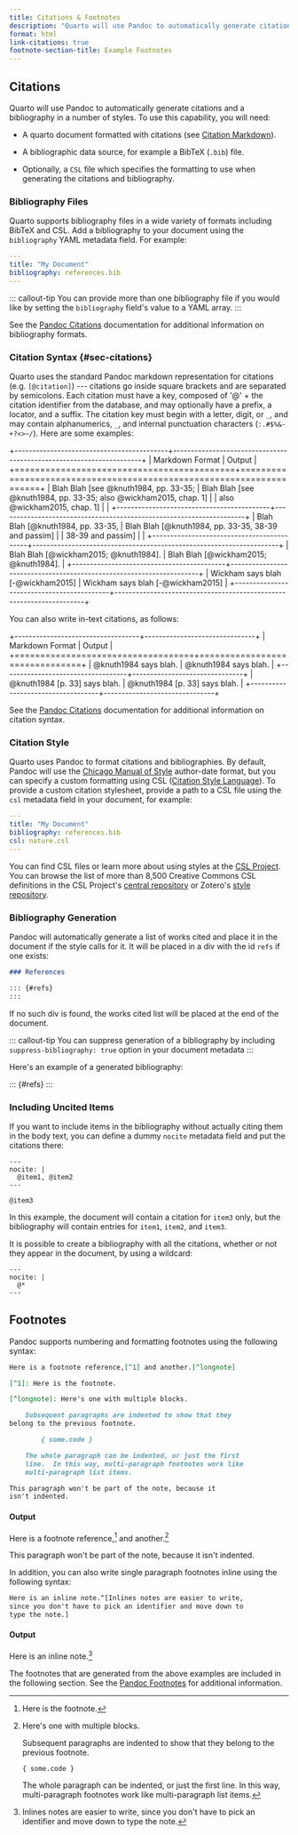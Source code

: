 ```yaml
---
title: Citations & Footnotes
description: "Quarto will use Pandoc to automatically generate citations and a bibliography in a number of styles."
format: html
link-citations: true
footnote-section-title: Example Footnotes
---
```


## Citations

Quarto will use Pandoc to automatically generate citations and a bibliography in a number of styles. To use this capability, you will need:

-   A quarto document formatted with citations (see [Citation Markdown](#sec-citations)).

-   A bibliographic data source, for example a BibTeX (`.bib`) file.

-   Optionally, a `CSL` file which specifies the formatting to use when generating the citations and bibliography.

### Bibliography Files

Quarto supports bibliography files in a wide variety of formats including BibTeX and CSL. Add a bibliography to your document using the `bibliography` YAML metadata field. For example:

``` yaml
---
title: "My Document"
bibliography: references.bib
---
```

::: callout-tip
You can provide more than one bibliography file if you would like by setting the `bibliography` field's value to a YAML array.
:::

See the [Pandoc Citations](https://pandoc.org/MANUAL.html#citations) documentation for additional information on bibliography formats.

### Citation Syntax {#sec-citations}

Quarto uses the standard Pandoc markdown representation for citations (e.g. `[@citation]`) --- citations go inside square brackets and are separated by semicolons. Each citation must have a key, composed of '\@' + the citation identifier from the database, and may optionally have a prefix, a locator, and a suffix. The citation key must begin with a letter, digit, or `_`, and may contain alphanumerics, `_`, and internal punctuation characters (`:.#$%&-+?<>~/`). Here are some examples:

+-------------------------------------------+---------------------------------------------------------------------+
| Markdown Format                           | Output                                                              |
+===========================================+=====================================================================+
|     Blah Blah [see @knuth1984, pp. 33-35; | Blah Blah \[see @knuth1984, pp. 33-35; also @wickham2015, chap. 1\] |
|     also @wickham2015, chap. 1]           |                                                                     |
+-------------------------------------------+---------------------------------------------------------------------+
|     Blah Blah [@knuth1984, pp. 33-35,     | Blah Blah \[@knuth1984, pp. 33-35, 38-39 and passim\]               |
|     38-39 and passim]                     |                                                                     |
+-------------------------------------------+---------------------------------------------------------------------+
|     Blah Blah [@wickham2015; @knuth1984]. | Blah Blah [@wickham2015; @knuth1984].                               |
+-------------------------------------------+---------------------------------------------------------------------+
|     Wickham says blah [-@wickham2015]     | Wickham says blah [-@wickham2015]                                   |
+-------------------------------------------+---------------------------------------------------------------------+

You can also write in-text citations, as follows:

+-----------------------------------+-------------------------------+
| Markdown Format                   | Output                        |
+===================================+===============================+
|     @knuth1984 says blah.         | @knuth1984 says blah.         |
+-----------------------------------+-------------------------------+
|     @knuth1984 [p. 33] says blah. | @knuth1984 [p. 33] says blah. |
+-----------------------------------+-------------------------------+

See the [Pandoc Citations](https://pandoc.org/MANUAL.html#citations) documentation for additional information on citation syntax.

### Citation Style

Quarto uses Pandoc to format citations and bibliographies. By default, Pandoc will use the [Chicago Manual of Style](https://chicagomanualofstyle.org/) author-date format, but you can specify a custom formatting using CSL ([Citation Style Language](https://citationstyles.org)). To provide a custom citation stylesheet, provide a path to a CSL file using the `csl` metadata field in your document, for example:

``` yaml
---
title: "My Document"
bibliography: references.bib
csl: nature.csl
---
```

You can find CSL files or learn more about using styles at the [CSL Project](https://github.com/citation-style-language/styles). You can browse the list of more than 8,500 Creative Commons CSL definitions in the CSL Project's [central repository](https://github.com/citation-style-language/styles) or Zotero's [style repository](https://www.zotero.org/styles).

### Bibliography Generation

Pandoc will automatically generate a list of works cited and place it in the document if the style calls for it. It will be placed in a div with the id `refs` if one exists:

``` markdown
### References

::: {#refs}
:::
```

If no such div is found, the works cited list will be placed at the end of the document.

::: callout-tip
You can suppress generation of a bibliography by including `suppress-bibliography: true` option in your document metadata
:::

Here's an example of a generated bibliography:

::: {#refs}
:::

### Including Uncited Items

If you want to include items in the bibliography without actually citing them in the body text, you can define a dummy `nocite` metadata field and put the citations there:

    ---
    nocite: |
      @item1, @item2
    ---

    @item3

In this example, the document will contain a citation for `item3` only, but the bibliography will contain entries for `item1`, `item2`, and `item3`.

It is possible to create a bibliography with all the citations, whether or not they appear in the document, by using a wildcard:

    ---
    nocite: |
      @*
    ---

## Footnotes

Pandoc supports numbering and formatting footnotes using the following syntax:

``` markdown
Here is a footnote reference,[^1] and another.[^longnote]

[^1]: Here is the footnote.

[^longnote]: Here's one with multiple blocks.

    Subsequent paragraphs are indented to show that they
belong to the previous footnote.

        { some.code }

    The whole paragraph can be indented, or just the first
    line.  In this way, multi-paragraph footnotes work like
    multi-paragraph list items.

This paragraph won't be part of the note, because it
isn't indented.
```

#### Output

Here is a footnote reference,[^1] and another.[^2]

[^1]: Here is the footnote.

[^2]: Here's one with multiple blocks.

    Subsequent paragraphs are indented to show that they belong to the previous footnote.

        { some.code }

    The whole paragraph can be indented, or just the first line. In this way, multi-paragraph footnotes work like multi-paragraph list items.

This paragraph won't be part of the note, because it isn't indented.

In addition, you can also write single paragraph footnotes inline using the following syntax:

``` markdown
Here is an inline note.^[Inlines notes are easier to write,
since you don't have to pick an identifier and move down to
type the note.]
```

#### Output

Here is an inline note.[^3]

[^3]: Inlines notes are easier to write, since you don't have to pick an identifier and move down to type the note.

The footnotes that are generated from the above examples are included in the following section. See the [Pandoc Footnotes](https://pandoc.org/MANUAL.html#footnotes) for additional information.
